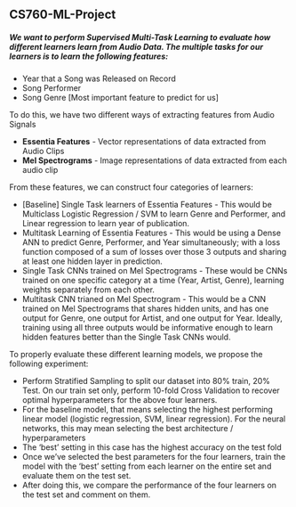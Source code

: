 ## CS760-ML-Project

##### We want to perform Supervised Multi-Task Learning to evaluate how different learners learn from Audio Data. The multiple tasks for our learners is to learn the following features:

* Year that a Song was Released on Record
* Song Performer
* Song Genre [Most important feature to predict for us]


To do this, we have two different ways of extracting features from Audio Signals
* **Essentia Features** - Vector representations of data extracted from Audio Clips
* **Mel Spectrograms** - Image representations of data extracted from each audio clip


From these features, we can construct four categories of learners:
* [Baseline] Single Task learners of Essentia Features - This would be Multiclass Logistic Regression / SVM to learn Genre and Performer, and Linear regression to learn year of publication.
* Multitask Learning of Essentia Features - This would be using a Dense ANN to predict Genre, Performer, and Year simultaneously; with a loss function composed of a sum of losses over those 3 outputs and sharing at least one hidden layer in prediction.
* Single Task CNNs trained on Mel Spectrograms - These would be CNNs trained on one specific category at a time (Year, Artist, Genre), learning weights separately from each other.
* Multitask CNN trianed on Mel Spectrogram - This would be a CNN trained on Mel Spectrograms that shares hidden units, and has one output for Genre, one output for Artist, and one output for Year. Ideally, training using all three outputs would be informative enough to learn hidden features better than the Single Task CNNs would.

To properly evaluate these different learning models, we propose the following experiment:

* Perform Stratified Sampling to split our dataset into 80% train, 20% Test.
On our train set only, perform 10-fold Cross Validation to recover optimal hyperparameters for the above four learners.
* For the baseline model, that means selecting the highest performing linear model (logistic regression, SVM, linear regression). For the neural networks, this may mean selecting the best architecture / hyperparameters
* The ‘best’ setting in this case has the highest accuracy on the test fold
* Once we’ve selected the best parameters for the four learners, train the model with the ‘best’ setting from each learner on the entire set and evaluate them on the test set.
* After doing this, we compare the performance of the four learners on the test set and comment on them.
